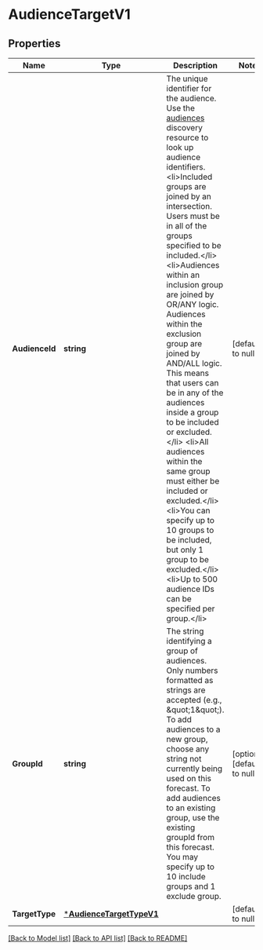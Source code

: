 # AudienceTargetV1

## Properties
Name | Type | Description | Notes
------------ | ------------- | ------------- | -------------
**AudienceId** | **string** | The unique identifier for the audience. Use the [audiences](https://advertising.amazon.com/API/docs/en-us/audiences/#/Discovery/listAudiences) discovery resource to look up audience identifiers. &lt;li&gt;Included groups are joined by an intersection. Users must be in all of the groups specified to be included.&lt;/li&gt; &lt;li&gt;Audiences within an inclusion group are joined by OR/ANY logic. Audiences within the exclusion group are joined by AND/ALL logic. This means that users can be in any of the audiences inside a group to be included or excluded.&lt;/li&gt; &lt;li&gt;All audiences within the same group must either be included or excluded.&lt;/li&gt; &lt;li&gt;You can specify up to 10 groups to be included, but only 1 group to be excluded.&lt;/li&gt; &lt;li&gt;Up to 500 audience IDs can be specified per group.&lt;/li&gt; | [default to null]
**GroupId** | **string** | The string identifying a group of audiences. Only numbers formatted as strings are accepted (e.g., \&quot;1\&quot;). To add audiences to a new group, choose any string not currently being used on this forecast. To add audiences to an existing group, use the existing groupId from this forecast. You may specify up to 10 include groups and 1 exclude group. | [optional] [default to null]
**TargetType** | [***AudienceTargetTypeV1**](AudienceTargetTypeV1.md) |  | [default to null]

[[Back to Model list]](../README.md#documentation-for-models) [[Back to API list]](../README.md#documentation-for-api-endpoints) [[Back to README]](../README.md)


